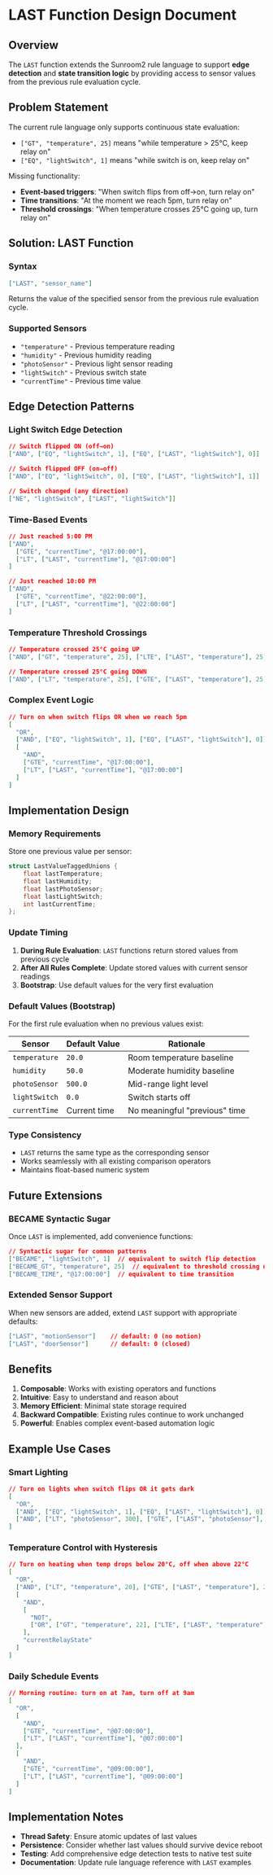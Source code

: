 # LAST Function Design Document

## Overview

The `LAST` function extends the Sunroom2 rule language to support **edge detection** and **state transition logic** by providing access to sensor values from the previous rule evaluation cycle.

## Problem Statement

The current rule language only supports continuous state evaluation:

- `["GT", "temperature", 25]` means "while temperature > 25°C, keep relay on"
- `["EQ", "lightSwitch", 1]` means "while switch is on, keep relay on"

Missing functionality:

- **Event-based triggers**: "When switch flips from off→on, turn relay on"
- **Time transitions**: "At the moment we reach 5pm, turn relay on"
- **Threshold crossings**: "When temperature crosses 25°C going up, turn relay on"

## Solution: LAST Function

### Syntax

```json
["LAST", "sensor_name"]
```

Returns the value of the specified sensor from the previous rule evaluation cycle.

### Supported Sensors

- `"temperature"` - Previous temperature reading
- `"humidity"` - Previous humidity reading
- `"photoSensor"` - Previous light sensor reading
- `"lightSwitch"` - Previous switch state
- `"currentTime"` - Previous time value

## Edge Detection Patterns

### Light Switch Edge Detection

```json
// Switch flipped ON (off→on)
["AND", ["EQ", "lightSwitch", 1], ["EQ", ["LAST", "lightSwitch"], 0]]

// Switch flipped OFF (on→off)
["AND", ["EQ", "lightSwitch", 0], ["EQ", ["LAST", "lightSwitch"], 1]]

// Switch changed (any direction)
["NE", "lightSwitch", ["LAST", "lightSwitch"]]
```

### Time-Based Events

```json
// Just reached 5:00 PM
["AND",
  ["GTE", "currentTime", "@17:00:00"],
  ["LT", ["LAST", "currentTime"], "@17:00:00"]
]

// Just reached 10:00 PM
["AND",
  ["GTE", "currentTime", "@22:00:00"],
  ["LT", ["LAST", "currentTime"], "@22:00:00"]
]
```

### Temperature Threshold Crossings

```json
// Temperature crossed 25°C going UP
["AND", ["GT", "temperature", 25], ["LTE", ["LAST", "temperature"], 25]]

// Temperature crossed 25°C going DOWN
["AND", ["LT", "temperature", 25], ["GTE", ["LAST", "temperature"], 25]]
```

### Complex Event Logic

```json
// Turn on when switch flips OR when we reach 5pm
[
  "OR",
  ["AND", ["EQ", "lightSwitch", 1], ["EQ", ["LAST", "lightSwitch"], 0]],
  [
    "AND",
    ["GTE", "currentTime", "@17:00:00"],
    ["LT", ["LAST", "currentTime"], "@17:00:00"]
  ]
]
```

## Implementation Design

### Memory Requirements

Store one previous value per sensor:

```cpp
struct LastValueTaggedUnions {
    float lastTemperature;
    float lastHumidity;
    float lastPhotoSensor;
    float lastLightSwitch;
    int lastCurrentTime;
};
```

### Update Timing

1. **During Rule Evaluation**: `LAST` functions return stored values from previous cycle
2. **After All Rules Complete**: Update stored values with current sensor readings
3. **Bootstrap**: Use default values for the very first evaluation

### Default Values (Bootstrap)

For the first rule evaluation when no previous values exist:

| Sensor        | Default Value | Rationale                     |
| ------------- | ------------- | ----------------------------- |
| `temperature` | `20.0`        | Room temperature baseline     |
| `humidity`    | `50.0`        | Moderate humidity baseline    |
| `photoSensor` | `500.0`       | Mid-range light level         |
| `lightSwitch` | `0.0`         | Switch starts off             |
| `currentTime` | Current time  | No meaningful "previous" time |

### Type Consistency

- `LAST` returns the same type as the corresponding sensor
- Works seamlessly with all existing comparison operators
- Maintains float-based numeric system

## Future Extensions

### BECAME Syntactic Sugar

Once `LAST` is implemented, add convenience functions:

```json
// Syntactic sugar for common patterns
["BECAME", "lightSwitch", 1]  // equivalent to switch flip detection
["BECAME_GT", "temperature", 25]  // equivalent to threshold crossing up
["BECAME_TIME", "@17:00:00"]  // equivalent to time transition
```

### Extended Sensor Support

When new sensors are added, extend `LAST` support with appropriate defaults:

```json
["LAST", "motionSensor"]    // default: 0 (no motion)
["LAST", "doorSensor"]      // default: 0 (closed)
```

## Benefits

1. **Composable**: Works with existing operators and functions
2. **Intuitive**: Easy to understand and reason about
3. **Memory Efficient**: Minimal state storage required
4. **Backward Compatible**: Existing rules continue to work unchanged
5. **Powerful**: Enables complex event-based automation logic

## Example Use Cases

### Smart Lighting

```json
// Turn on lights when switch flips OR it gets dark
[
  "OR",
  ["AND", ["EQ", "lightSwitch", 1], ["EQ", ["LAST", "lightSwitch"], 0]],
  ["AND", ["LT", "photoSensor", 300], ["GTE", ["LAST", "photoSensor"], 300]]
]
```

### Temperature Control with Hysteresis

```json
// Turn on heating when temp drops below 20°C, off when above 22°C
[
  "OR",
  ["AND", ["LT", "temperature", 20], ["GTE", ["LAST", "temperature"], 20]],
  [
    "AND",
    [
      "NOT",
      ["OR", ["GT", "temperature", 22], ["LTE", ["LAST", "temperature"], 22]]
    ],
    "currentRelayState"
  ]
]
```

### Daily Schedule Events

```json
// Morning routine: turn on at 7am, turn off at 9am
[
  "OR",
  [
    "AND",
    ["GTE", "currentTime", "@07:00:00"],
    ["LT", ["LAST", "currentTime"], "@07:00:00"]
  ],
  [
    "AND",
    ["GTE", "currentTime", "@09:00:00"],
    ["LT", ["LAST", "currentTime"], "@09:00:00"]
  ]
]
```

## Implementation Notes

- **Thread Safety**: Ensure atomic updates of last values
- **Persistence**: Consider whether last values should survive device reboot
- **Testing**: Add comprehensive edge detection tests to native test suite
- **Documentation**: Update rule language reference with `LAST` examples
